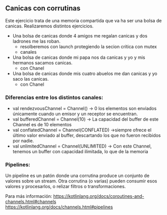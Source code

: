 ## Canicas con corrutinas
Este ejercicio trata de una memoria compartida que va ha ser una bolsa de canicas.
Realizaremos distintos ejercicios.

- Una bolsa de canicas donde 4 amigos me regalan canicas y dos ladrones me las roban.
    - resolberemos con launch protegiendo la secion crítica con mutex
    - canales
- Una bolsa de canicas donde mi papa nos da canicas y yo y mis hermanos sacamos canicas.
  - con Chanel
- Una bolsa de canicas donde mis cuatro abuelos me dan canicas y yo saco las canicas.
  - con Chanel




### Diferencias entre los distintos canales:

- val rendezvousChannel = Channel<String>() -> 0  los elementos son enviados únicamente cuando un emisor y un receptor se encuentran.
- val bufferedChannel = Channel<String>(10) -> La capacidad del buffer de este Channel es de 10 elementos
- val conflatedChannel = Channel<String>(CONFLATED) ->siempre ofrece el último valor enviado al buffer, descartando los que no fueron recibidos por nadie.
- val unlimitedChannel = Channel<String>(UNLIMITED) -> Con este Channel, tenemos un buffer con capacidad ilimitada, lo que de la memoria

### Pipelines:
Un pipeline es un patón donde una corrutina produce un conjunto de valores sobre un stream. 
Otra corrutina (o varias) pueden consumir esos valores y procesarlos, o relizar filtros o transformaciones.



Para más información:
https://kotlinlang.org/docs/coroutines-and-channels.html#channels
https://kotlinlang.org/docs/channels.html#pipelines
